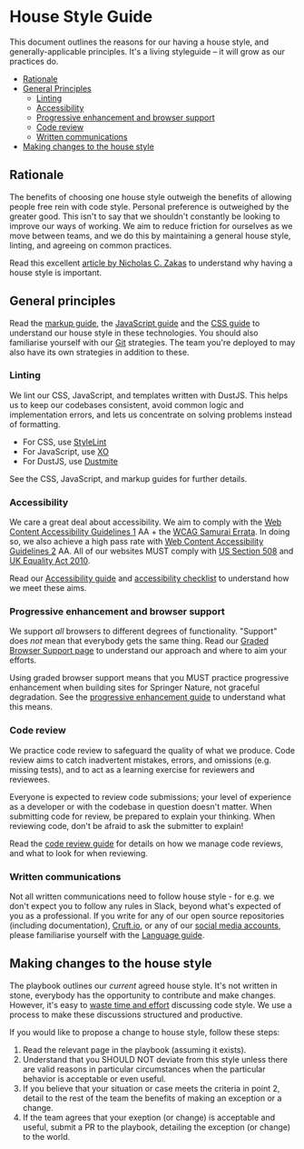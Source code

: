 House Style Guide
======================

This document outlines the reasons for our having a house style, and generally-applicable principles. It's a living styleguide – it will grow as our practices do.

- [Rationale](#rationale)
- [General Principles](#general-principles)
  - [Linting](#linting)
  - [Accessibility](#accessibility)
  - [Progressive enhancement and browser support](#progressive-enhancement-and-browser-support)
  - [Code review](#code-review)
  - [Written communications](#written-communications)
- [Making changes to the house style](#making-changes-to-the-house-style)


## Rationale

The benefits of choosing one house style outweigh the benefits of allowing people free rein with code style. Personal preference is outweighed by the greater good. This isn't to say that we shouldn't constantly be looking to improve our ways of working. We aim to reduce friction for ourselves as we move between teams, and we do this by maintaining a general house style, linting, and agreeing on common practices. 

Read this excellent [article by Nicholas C. Zakas](https://www.smashingmagazine.com/2012/10/why-coding-style-matters/) to understand why having a house style is important. 


## General principles

Read the [markup guide](../technologies/markup.md), the [JavaScript guide](../technologies/javascript.md) and the [CSS guide](../technologies/css.md) to understand our house style in these technologies. You should also familiarise yourself with our [Git](git/git.md) strategies. The team you're deployed to may also have its own strategies in addition to these. 

### Linting

We lint our CSS, JavaScript, and templates written with DustJS. This helps us to keep our codebases consistent, avoid common logic and implementation errors, and lets us concentrate on solving problems instead of formatting. 

* For CSS, use [StyleLint](https://github.com/stylelint/stylelint)
* For JavaScript, use [XO](https://github.com/sindresorhus/xo)
* For DustJS, use [Dustmite](https://www.npmjs.com/package/dustmite)

See the CSS, JavaScript, and markup guides for further details. 

### Accessibility 

We care a great deal about accessibility. We aim to comply with the [Web Content Accessibility Guidelines 1](https://www.w3.org/TR/WCAG10/) AA + the [WCAG Samurai Errata](http://www.wcagsamurai.org/erratas/introduction/). In doing so, we also achieve a high pass rate with [Web Content Accessibility Guidelines 2](https://www.w3.org/TR/WCAG20/) AA. All of our websites MUST comply with [US Section 508](https://www.section508.gov/) and [UK Equality Act 2010](http://www.legislation.gov.uk/ukpga/2010/15/contents). 

Read our [Accessibility guide](accessibility/accessibility.md) and [accessibility checklist](accessibility/accessibility-checklist.md) to understand how we meet these aims. 

### Progressive enhancement and browser support

We support *all* browsers to different degrees of functionality. "Support" does *not* mean that everybody gets the same thing. Read our [Graded Browser Support page](../practices/graded-browser-support.md) to understand our approach and where to aim your efforts. 

Using graded browser support means that you MUST practice progressive enhancement when building sites for Springer Nature, not graceful degradation. See the [progressive enhancement guide](../practices/progressive-enhancement.md) to understand what this means. 

### Code review

We practice code review to safeguard the quality of what we produce. Code review aims to catch inadvertent mistakes, errors, and omissions (e.g. missing tests), and to act as a learning exercise for reviewers and reviewees. 

Everyone is expected to review code submissions; your level of experience as a developer or with the codebase in question doesn't matter. When submitting code for review, be prepared to explain your thinking. When reviewing code, don't be afraid to ask the submitter to explain! 

Read the [code review guide](../practices/code-review.md) for details on how we manage code reviews, and what to look for when reviewing. 

### Written communications

Not all written communications need to follow house style - for e.g. we don't expect you to follow any rules in Slack, beyond what's expected of you as a professional. If you write for any of our open source repositories (including documentation), [Cruft.io](http://cruft.io/), or any of our [social media accounts](../practices/social-media.md), please familiarise yourself with the [Language guide](../practices/language.md). 


## Making changes to the house style

The playbook outlines our _current_ agreed house style. It's not written in stone, everybody has the opportunity to contribute and make changes. However, it's easy to [waste time and effort](https://en.wikipedia.org/wiki/Law_of_triviality) discussing code style. We use a process to make these discussions structured and productive.

If you would like to propose a change to house style, follow these steps:

1. Read the relevant page in the playbook (assuming it exists).
2. Understand that you SHOULD NOT deviate from this style unless there are valid reasons in particular circumstances when the particular behavior is acceptable or even useful.
3. If you believe that your situation or case meets the criteria in point 2, detail to the rest of the team the benefits of making an exception or a change. 
4. If the team agrees that your exeption (or change) is acceptable and useful, submit a PR to the playbook, detailing the exception (or change) to the world.
